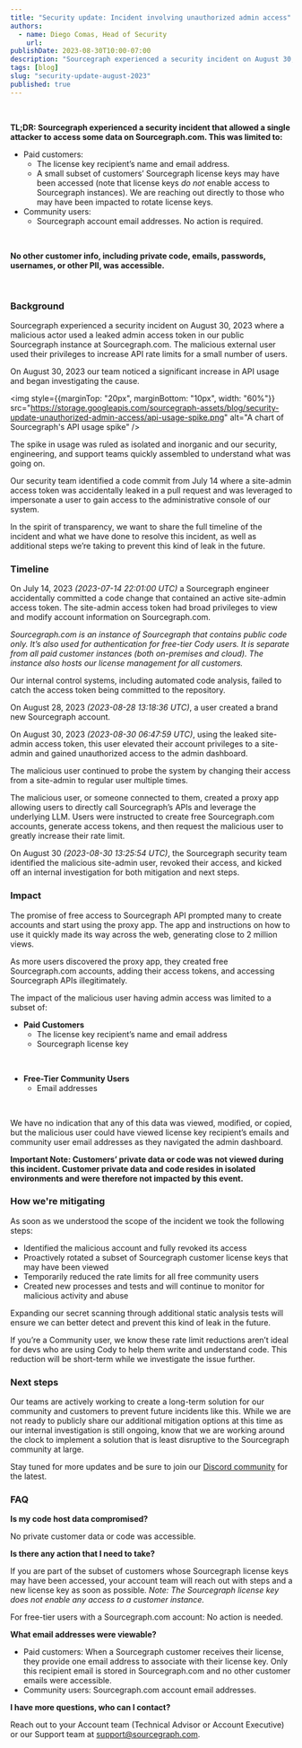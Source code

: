 ```yaml
---
title: "Security update: Incident involving unauthorized admin access"
authors:
  - name: Diego Comas, Head of Security
    url:
publishDate: 2023-08-30T10:00-07:00
description: "Sourcegraph experienced a security incident on August 30, 2023. This blog describes the details, timeline, and impact of the incident."
tags: [blog]
slug: "security-update-august-2023"
published: true
---
```


<br/>

**TL;DR: Sourcegraph experienced a security incident that allowed a single attacker to access some data on Sourcegraph.com. This was limited to:**

- Paid customers: 
  - The license key recipient’s name and email address. 
  - A small subset of customers’ Sourcegraph license keys may have been accessed (note that license keys _do not_ enable access to Sourcegraph instances). We are reaching out directly to those who may have been impacted to rotate license keys. 
- Community users: 
  - Sourcegraph account email addresses. No action is required. 

<br/>

**No other customer info, including private code, emails, passwords, usernames, or other PII, was accessible.**

<br/>

### Background

Sourcegraph experienced a security incident on August 30, 2023 where a malicious actor used a leaked admin access token in our public Sourcegraph instance at Sourcegraph.com. The malicious external user used their privileges to increase API rate limits for a small number of users. 

On August 30, 2023 our team noticed a significant increase in API usage and began investigating the cause. 

<img
    style={{marginTop: "20px", marginBottom: "10px", width: "60%"}}
    src="https://storage.googleapis.com/sourcegraph-assets/blog/security-update-unauthorized-admin-access/api-usage-spike.png"
    alt="A chart of Sourcegraph's API usage spike"
/>
<br/>

The spike in usage was ruled as isolated and inorganic and our security, engineering, and support teams quickly assembled to understand what was going on.

Our security team identified a code commit from July 14 where a site-admin access token was accidentally leaked in a pull request and was leveraged to impersonate a user to gain access to the administrative console of our system. 

In the spirit of transparency, we want to share the full timeline of the incident and what we have done to resolve this incident, as well as additional steps we’re taking to prevent this kind of leak in the future.

### Timeline

On July 14, 2023 _(2023-07-14 22:01:00 UTC)_ a Sourcegraph engineer accidentally committed a code change that contained an active site-admin access token. The site-admin access token had broad privileges to view and modify account information on Sourcegraph.com.

_Sourcegraph.com is an instance of Sourcegraph that contains public code only. It’s also used for authentication for free-tier Cody users. It is separate from all paid customer instances (both on-premises and cloud). The instance also hosts our license management for all customers._

Our internal control systems, including automated code analysis, failed to catch the access token being committed to the repository. 

On August 28, 2023 _(2023-08-28 13:18:36 UTC)_, a user created a brand new Sourcegraph account. 

On August 30, 2023 _(2023-08-30 06:47:59 UTC)_, using the leaked site-admin access token, this user elevated their account privileges to a site-admin and gained unauthorized access to the admin dashboard.

The malicious user continued to probe the system by changing their access from a site-admin to regular user multiple times.

The malicious user, or someone connected to them, created a proxy app allowing users to directly call Sourcegraph’s APIs and leverage the underlying LLM. Users were instructed to create free Sourcegraph.com accounts, generate access tokens, and then request the malicious user to greatly increase their rate limit.

On August 30 _(2023-08-30 13:25:54 UTC)_, the Sourcegraph security team identified the malicious site-admin user, revoked their access, and kicked off an internal investigation for both mitigation and next steps.

### Impact

The promise of free access to Sourcegraph API prompted many to create accounts and start using the proxy app. The app and instructions on how to use it quickly made its way across the web,  generating close to 2 million views.

As more users discovered the proxy app, they created free Sourcegraph.com accounts, adding their access tokens, and accessing Sourcegraph APIs illegitimately.

The impact of the malicious user having admin access was limited to a subset of:

- **Paid Customers**
  - The license key recipient’s name and email address
  - Sourcegraph license key

<br/>

- **Free-Tier Community Users**
  - Email addresses

<br/>

We have no indication that any of this data was viewed, modified, or copied, but the malicious user could have viewed license key recipient’s emails and community user email addresses as they navigated the admin dashboard.

**Important Note: Customers’ private data or code was not viewed during this incident. Customer private data and code resides in isolated environments and were therefore not impacted by this event.**

### How we're mitigating

As soon as we understood the scope of the incident we took the following steps:

- Identified the malicious account and fully revoked its access
- Proactively rotated a subset of Sourcegraph customer license keys that may have been viewed
- Temporarily reduced the rate limits for all free community users
- Created new processes and tests and will continue to monitor for malicious activity and abuse

Expanding our secret scanning through additional static analysis tests will ensure we can better detect and prevent this kind of leak in the future.

If you’re a Community user, we know these rate limit reductions aren’t ideal for devs who are using Cody to help them write and understand code. This reduction will be short-term while we investigate the issue further.

### Next steps

Our teams are actively working to create a long-term solution for our community and customers to prevent future incidents like this. While we are not ready to publicly share our additional mitigation options at this time as our internal investigation is still ongoing, know that we are working around the clock to implement a solution that is least disruptive to the Sourcegraph community at large.

Stay tuned for more updates and be sure to join our [Discord community](https://discord.gg/rDPqBejz93) for the latest.

### FAQ

**Is my code host data compromised?** 

No private customer data or code was accessible.

**Is there any action that I need to take?**

If you are part of the subset of customers whose Sourcegraph license keys may have been accessed, your account team will reach out with steps and a new license key as soon as possible. _Note: The Sourcegraph license key does not enable any access to a customer instance._

For free-tier users with a Sourcegraph.com account: No action is needed.

**What email addresses were viewable?**

- Paid customers: When a Sourcegraph customer receives their license, they provide one email address to associate with their license key. Only this recipient email is stored in Sourcegraph.com and no other customer emails were accessible.
- Community users: Sourcegraph.com account email addresses.

**I have more questions, who can I contact?**

Reach out to your Account team (Technical Advisor or Account Executive) or our Support team at [support@sourcegraph.com](mailto:support@sourcegraph.com).